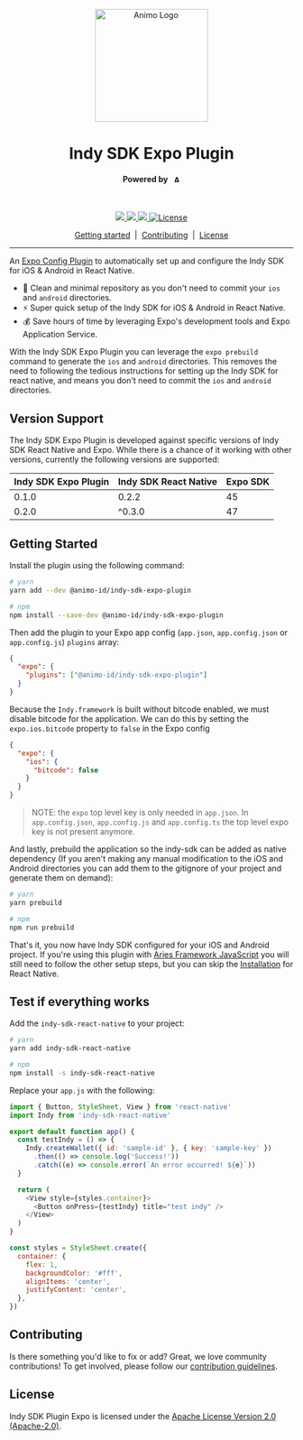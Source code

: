 <p align="center">
  <picture>
   <source media="(prefers-color-scheme: light)" srcset="https://res.cloudinary.com/animo-solutions/image/upload/v1656578320/animo-logo-light-no-text_ok9auy.svg">
   <source media="(prefers-color-scheme: dark)" srcset="https://res.cloudinary.com/animo-solutions/image/upload/v1656578320/animo-logo-dark-no-text_fqqdq9.svg">
   <img alt="Animo Logo" height="200px" />
  </picture>
</p>

<h1 align="center" ><b>Indy SDK Expo Plugin</b></h1>

<h4 align="center">Powered by &nbsp; 
  <picture>
    <source media="(prefers-color-scheme: light)" srcset="https://res.cloudinary.com/animo-solutions/image/upload/v1656579715/animo-logo-light-text_cma2yo.svg">
    <source media="(prefers-color-scheme: dark)" srcset="https://res.cloudinary.com/animo-solutions/image/upload/v1656579715/animo-logo-dark-text_uccvqa.svg">
    <img alt="Animo Logo" height="12px" />
  </picture>
</h4><br>

<p align="center">
  <a href="https://typescriptlang.org">
    <img src="https://img.shields.io/badge/%3C%2F%3E-TypeScript-%230074c1.svg" />
  </a>
  <a href="https://yarnpkg.com">
    <img src="https://img.shields.io/badge/yarn-workspaces-2188b6" />
  </a>
  <a href="https://www.npmjs.com/package/@animo-id/indy-sdk-expo-plugin">
    <img src="https://img.shields.io/npm/v/@animo-id/indy-sdk-expo-plugin" />
  </a>
  <a
    href="https://raw.githubusercontent.com/animo/indy-sdk-expo-plugin/main/LICENSE"
    ><img
      alt="License"
      src="https://img.shields.io/badge/License-Apache%202.0-blue.svg"
  /></a>
</p>

<p align="center">
  <a href="#getting-started">Getting started</a> 
  &nbsp;|&nbsp;
  <a href="#contributing">Contributing</a> 
  &nbsp;|&nbsp;
  <a href="#contributing">License</a> 
</p>

---

An [Expo Config Plugin](https://docs.expo.dev/guides/config-plugins/) to automatically set up and configure the Indy SDK for iOS & Android in React Native.

- 🧽 Clean and minimal repository as you don't need to commit your `ios` and `android` directories.
- ⚡️ Super quick setup of the Indy SDK for iOS & Android in React Native.
- 💰 Save hours of time by leveraging Expo's development tools and Expo Application Service.

With the Indy SDK Expo Plugin you can leverage the `expo prebuild` command to generate the `ios` and `android` directories. This removes the need to following the tedious instructions for setting up the Indy SDK for react native, and means you don't need to commit the `ios` and `android` directories.

## Version Support

The Indy SDK Expo Plugin is developed against specific versions of Indy SDK React Native and Expo. While there is a chance of it working with other versions, currently the following versions are supported:

| Indy SDK Expo Plugin | Indy SDK React Native | Expo SDK |
| -------------------- | --------------------- | -------- |
| 0.1.0                | 0.2.2                 | 45       |
| 0.2.0                | ^0.3.0                | 47       |

## Getting Started

Install the plugin using the following command:

```sh
# yarn
yarn add --dev @animo-id/indy-sdk-expo-plugin

# npm
npm install --save-dev @animo-id/indy-sdk-expo-plugin
```

Then add the plugin to your Expo app config (`app.json`, `app.config.json` or `app.config.js`) `plugins` array:

```json
{
  "expo": {
    "plugins": ["@animo-id/indy-sdk-expo-plugin"]
  }
}
```

Because the `Indy.framework` is built without bitcode enabled, we must disable bitcode for the application. We can do this by setting the `expo.ios.bitcode` property to `false` in the Expo config

```json
{
  "expo": {
    "ios": {
      "bitcode": false
    }
  }
}
```

> NOTE: the `expo` top level key is only needed in `app.json`. In `app.config.json`, `app.config.js` and `app.config.ts` the top level expo key is not present anymore.

And lastly, prebuild the application so the indy-sdk can be added as native dependency (If you aren't making any manual modification to the iOS and Android directories you can add them to the gitignore of your project and generate them on demand):

```sh
# yarn
yarn prebuild

# npm
npm run prebuild
```

That's it, you now have Indy SDK configured for your iOS and Android project. If you're using this plugin with [Aries Framework JavaScript](https://github.com/hyperledger/aries-framework-javascript) you will still need to follow the other setup steps, but you can skip the [Installation](https://aries.js.org/guides/getting-started/installation/react-native) for React Native.

## Test if everything works

Add the `indy-sdk-react-native` to your project:

```sh
# yarn
yarn add indy-sdk-react-native

# npm
npm install -s indy-sdk-react-native
```

Replace your `app.js` with the following:

```javascript
import { Button, StyleSheet, View } from 'react-native'
import Indy from 'indy-sdk-react-native'

export default function app() {
  const testIndy = () => {
    Indy.createWallet({ id: 'sample-id' }, { key: 'sample-key' })
      .then(() => console.log('Success!'))
      .catch((e) => console.error(`An error occurred! ${e}`))
  }

  return (
    <View style={styles.container}>
      <Button onPress={testIndy} title="test indy" />
    </View>
  )
}

const styles = StyleSheet.create({
  container: {
    flex: 1,
    backgroundColor: '#fff',
    alignItems: 'center',
    justifyContent: 'center',
  },
})
```

## Contributing

Is there something you'd like to fix or add? Great, we love community
contributions! To get involved, please follow our [contribution guidelines](./CONTRIBUTING.md).

## License

Indy SDK Plugin Expo is licensed under the [Apache License Version 2.0 (Apache-2.0)](./LICENSE).
